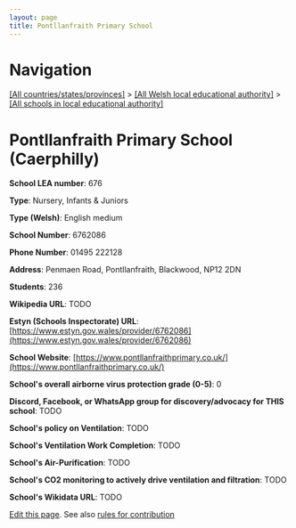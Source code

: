 ```yaml
---
layout: page
title: Pontllanfraith Primary School
---
```

# Navigation

[[All countries/states/provinces]](../../..) > [[All Welsh local educational authority]](../..) > [[All schools in local educational authority]](..)

# Pontllanfraith Primary School (Caerphilly)

**School LEA number**: 676

**Type**: Nursery, Infants & Juniors

**Type (Welsh)**: English medium

**School Number**: 6762086

**Phone Number**: 01495 222128

**Address**: Penmaen Road, Pontllanfraith, Blackwood, NP12 2DN

**Students**: 236

**Wikipedia URL**: TODO

**Estyn (Schools Inspectorate) URL**: [https://www.estyn.gov.wales/provider/6762086](https://www.estyn.gov.wales/provider/6762086)

**School Website**: [https://www.pontllanfraithprimary.co.uk/](https://www.pontllanfraithprimary.co.uk/)

**School's overall airborne virus protection grade (0-5)**: 0

**Discord, Facebook, or WhatsApp group for discovery/advocacy for THIS school**: TODO

**School's policy on Ventilation**: TODO

**School's Ventilation Work Completion**: TODO

**School's Air-Purification**: TODO

**School's CO2 monitoring to actively drive ventilation and filtration**: TODO

**School's Wikidata URL**: TODO




[Edit this page](https://github.com/VentilationProject/Wales/edit/prif/./Caerphilly/Pontllanfraith_Primary_School.md). See also [rules for contribution](../../../contribution-rules/)